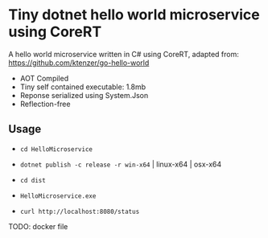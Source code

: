 # Tiny dotnet hello world microservice using CoreRT

A hello world microservice written in C# using CoreRT, adapted from: https://github.com/ktenzer/go-hello-world

- AOT Compiled
- Tiny self contained executable: 1.8mb
- Reponse serialized using System.Json
- Reflection-free

## Usage 

- ``cd HelloMicroservice``
- ``dotnet publish -c release -r win-x64`` | linux-x64 | osx-x64
- ``cd dist``
- ``HelloMicroservice.exe``

- ``curl http://localhost:8080/status``

TODO: docker file
